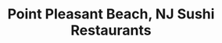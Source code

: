 ---
layout: city
title: Point Pleasant Beach, NJ Sushi Restaurants
permalink: /new-jersey/point-pleasant-beach/
stateAbbr: NJ
stateName: New Jersey
cityName: Point Pleasant Beach

---